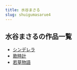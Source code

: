 ```yaml
---
title: 水谷まさる
slug: shuigumasarue4
---
```


## 水谷まさるの作品一覧

- [シンデレラ](shinderera-d5c)
- [歌時計](geshiji-b45)
- [若草物語](ruocaowuyu-2d1)
